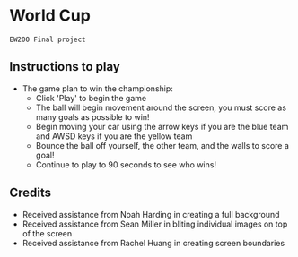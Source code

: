 # World Cup
    EW200 Final project 

## Instructions to play

 - The game plan to win the championship:
    - Click 'Play' to begin the game 
    - The ball will begin movement around the screen, you must score as many goals as possible to win!
    - Begin moving your car using the arrow keys if you are the blue team and AWSD keys if you are the yellow team
    - Bounce the ball off yourself, the other team, and the walls to score a goal!
    - Continue to play to 90 seconds to see who wins!

## Credits
 - Received assistance from Noah Harding in creating a full background
 - Received assistance from Sean Miller in bliting individual images on top of the screen
 - Received assistance from Rachel Huang in creating screen boundaries

